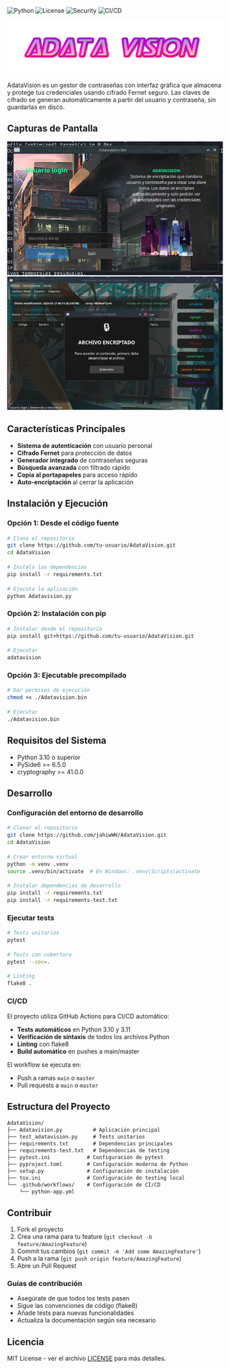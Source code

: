 
![Python](https://img.shields.io/badge/Python-3.10+-blue?logo=python)
![License](https://img.shields.io/badge/License-MIT-green)
![Security](https://img.shields.io/badge/Security-AES-important)
![CI/CD](https://img.shields.io/badge/CI/CD-GitHub%20Actions-blue)

<div align="center"><img src="logo.png"></div>

AdataVision es un gestor de contraseñas con interfaz gráfica que almacena y protege tus credenciales usando cifrado Fernet seguro. Las claves de cifrado se generan automáticamente a partir del usuario y contraseña, sin guardarlas en disco.

## Capturas de Pantalla

<div align="center"><img src="cap1.webp"></div>
<div align="center"><img src="cap2.webp"></div>

## Características Principales

- **Sistema de autenticación** con usuario personal
- **Cifrado Fernet** para protección de datos
- **Generador integrado** de contraseñas seguras
- **Búsqueda avanzada** con filtrado rápido
- **Copia al portapapeles** para acceso rápido
- **Auto-encriptación** al cerrar la aplicación

## Instalación y Ejecución

### Opción 1: Desde el código fuente
```bash
# Clona el repositorio
git clone https://github.com/tu-usuario/AdataVision.git
cd AdataVision

# Instala las dependencias
pip install -r requirements.txt

# Ejecuta la aplicación
python Adatavision.py
```

### Opción 2: Instalación con pip
```bash
# Instalar desde el repositorio
pip install git+https://github.com/tu-usuario/AdataVision.git

# Ejecutar
adatavision
```

### Opción 3: Ejecutable precompilado
```bash
# Dar permisos de ejecución
chmod +x ./Adatavision.bin

# Ejecutar
./Adatavision.bin
```

## Requisitos del Sistema

- Python 3.10 o superior
- PySide6 >= 6.5.0
- cryptography >= 41.0.0

## Desarrollo

### Configuración del entorno de desarrollo
```bash
# Clonar el repositorio
git clone https://github.com/jahiwWH/AdataVision.git
cd AdataVision

# Crear entorno virtual
python -m venv .venv
source .venv/bin/activate  # En Windows: .venv\Scripts\activate

# Instalar dependencias de desarrollo
pip install -r requirements.txt
pip install -r requirements-test.txt
```

### Ejecutar tests
```bash
# Tests unitarios
pytest

# Tests con cobertura
pytest --cov=.

# Linting
flake8 .
```

### CI/CD

El proyecto utiliza GitHub Actions para CI/CD automático:

- **Tests automáticos** en Python 3.10 y 3.11
- **Verificación de sintaxis** de todos los archivos Python
- **Linting** con flake8
- **Build automático** en pushes a main/master

El workflow se ejecuta en:
- Push a ramas `main` o `master`
- Pull requests a `main` o `master`

## Estructura del Proyecto

```
AdataVision/
├── Adatavision.py          # Aplicación principal
├── test_adatavision.py     # Tests unitarios
├── requirements.txt        # Dependencias principales
├── requirements-test.txt   # Dependencias de testing
├── pytest.ini            # Configuración de pytest
├── pyproject.toml        # Configuración moderna de Python
├── setup.py              # Configuración de instalación
├── tox.ini               # Configuración de testing local
└── .github/workflows/    # Configuración de CI/CD
    └── python-app.yml
```

## Contribuir

1. Fork el proyecto
2. Crea una rama para tu feature (`git checkout -b feature/AmazingFeature`)
3. Commit tus cambios (`git commit -m 'Add some AmazingFeature'`)
4. Push a la rama (`git push origin feature/AmazingFeature`)
5. Abre un Pull Request

### Guías de contribución

- Asegúrate de que todos los tests pasen
- Sigue las convenciones de código (flake8)
- Añade tests para nuevas funcionalidades
- Actualiza la documentación según sea necesario

## Licencia

MIT License - ver el archivo [LICENSE](LICENSE) para más detalles.
